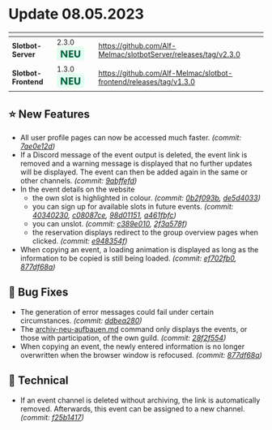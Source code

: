 # Update 08.05.2023

<table data-card-size="large" data-view="cards"><thead><tr><th></th><th></th><th data-hidden></th><th data-hidden data-card-target data-type="content-ref"></th></tr></thead><tbody><tr><td><strong>Slotbot-Server</strong></td><td>2.3.0 <img src="../../.gitbook/assets/Badge-New.png" alt="Neu" data-size="line"></td><td></td><td><a href="https://github.com/Alf-Melmac/slotbotServer/releases/tag/v2.3.0">https://github.com/Alf-Melmac/slotbotServer/releases/tag/v2.3.0</a></td></tr><tr><td><strong>Slotbot-Frontend</strong></td><td>1.3.0 <img src="../../.gitbook/assets/Badge-New.png" alt="Neu" data-size="line"></td><td></td><td><a href="https://github.com/Alf-Melmac/slotbot-frontend/releases/tag/v1.3.0">https://github.com/Alf-Melmac/slotbot-frontend/releases/tag/v1.3.0</a></td></tr></tbody></table>

## ⭐ New Features

* All user profile pages can now be accessed much faster. _(commit:_ [_7ae0e12d_](https://github.com/Alf-Melmac/slotbotServer/commit/7ae0e12dab4eb755493b68839d255b113f1fd5d4)_)_
* If a Discord message of the event output is deleted, the event link is removed and a warning message is displayed that no further updates will be displayed. The event can then be added again in the same or other channels. _(commit:_ [_9abffefd_](https://github.com/Alf-Melmac/slotbotServer/commit/9abffefde4628c9e739466b15f6b46f44b41011b)_)_
* In the event details on the website
  * the own slot is highlighted in colour. _(commit:_ [_0b2f093b_](https://github.com/Alf-Melmac/slotbot-frontend/commit/0b2f093bd030f4c4184eede7b698b980fa1a80b2)_,_ [_de5d4033_](https://github.com/Alf-Melmac/slotbotServer/commit/de5d4033c99b39884155a2f38913c783094e1562)_)_
  * you can sign up for available slots in future events. _(commit:_ [_40340230_](https://github.com/Alf-Melmac/slotbot-frontend/commit/4034023028616658bcee71b5039afa985ad36579)_,_ [_c08087ce_](https://github.com/Alf-Melmac/slotbot-frontend/commit/c08087ce158d75157b4a5cc8a172703eaf73c420)_,_ [_98d01151_](https://github.com/Alf-Melmac/slotbotServer/commit/98d01151327df22d4ad6488fde91ea9523270876)_,_ [_a461fbfc_](https://github.com/Alf-Melmac/slotbotServer/commit/a461fbfcebcb6ad06dedd8c3530120ca5fd94204)_)_
  * you can unslot. _(commit:_ [_c389e010_](https://github.com/Alf-Melmac/slotbot-frontend/commit/c389e0102cb58da1eb2fde020ba66b3555482c7e)_,_ [_2f3a578f_](https://github.com/Alf-Melmac/slotbotServer/commit/2f3a578f9350ee43b8c299d0108986494e5c019d)_)_
  * the reservation displays redirect to the group overview pages when clicked. _(commit:_ [_e948354f_](https://github.com/Alf-Melmac/slotbot-frontend/commit/e948354ffe440feb49d1054e099a6dd12c88310f)_)_
* When copying an event, a loading animation is displayed as long as the information to be copied is still being loaded. _(commit:_ [_ef702fb0_](https://github.com/Alf-Melmac/slotbot-frontend/commit/ef702fb03004417bd27b898804512ded900adfb3)_,_ [_877df68a_](https://github.com/Alf-Melmac/slotbot-frontend/commit/877df68a6661825c0712e516cf0495123c91a6d5)_)_

## 🐞 Bug Fixes

* The generation of error messages could fail under certain circumstances. _(commit:_ [_ddbea280_](https://github.com/Alf-Melmac/slotbotServer/commit/ddbea280550863883ed3cc82f6e8656c1409e8be)_)_
* The [archiv-neu-aufbauen.md](../../integrations/discord/bot-befehle/archiv-neu-aufbauen.md "mention") command only displays the events, or those with participation, of the own guild. _(commit:_ [_28f2f554_](https://github.com/Alf-Melmac/slotbotServer/commit/28f2f5548ecf5bb09f5852fae3da081343d459c8)_)_
* When copying an event, the newly entered information is no longer overwritten when the browser window is refocused. _(commit:_ [_877df68a_](https://github.com/Alf-Melmac/slotbot-frontend/commit/877df68a6661825c0712e516cf0495123c91a6d5)_)_

## 🔨 Technical

* If an event channel is deleted without archiving, the link is automatically removed. Afterwards, this event can be assigned to a new channel. _(commit:_ [_f25b1417_](https://github.com/Alf-Melmac/slotbotServer/commit/f25b14174e68f578104132520646bd55a06d9e5d)_)_
